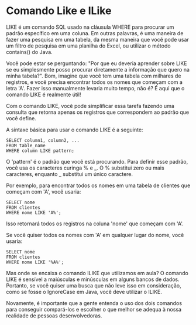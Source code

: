 # Comando Like e ILike

LIKE é um comando SQL usado na cláusula WHERE para procurar um padrão específico em uma coluna. Em outras palavras, é uma maneira de fazer uma pesquisa em uma tabela, da mesma maneira que você pode usar um filtro de pesquisa em uma planilha do Excel, ou utilizar o método contains() do Java.

Você pode estar se perguntando: "Por que eu deveria aprender sobre LIKE se eu simplesmente posso procurar diretamente a informação que quero na minha tabela?". Bom, imagine que você tem uma tabela com milhares de registros, e você precisa encontrar todos os nomes que começam com a letra 'A'. Fazer isso manualmente levaria muito tempo, não é? É aqui que o comando LIKE é realmente útil!

Com o comando LIKE, você pode simplificar essa tarefa fazendo uma consulta que retorna apenas os registros que correspondem ao padrão que você define.

A sintaxe básica para usar o comando LIKE é a seguinte:
```
SELECT column1, column2, ...
FROM table_name
WHERE column LIKE pattern;
```

O 'pattern' é o padrão que você está procurando. Para definir esse padrão, você usa os caracteres curinga % e _. O % substitui zero ou mais caracteres, enquanto _ substitui um único caractere.

Por exemplo, para encontrar todos os nomes em uma tabela de clientes que começam com 'A', você usaria:
```
SELECT nome
FROM clientes
WHERE nome LIKE 'A%';
```

Isso retornará todos os registros na coluna 'nome' que começam com 'A'.

Se você quiser todos os nomes com 'A' em qualquer lugar do nome, você usaria:
```
SELECT nome
FROM clientes
WHERE nome LIKE '%A%';
```

Mas onde se encaixa o comando ILIKE que utilizamos em aula? O comando LIKE é sensível a maiúsculas e minúsculas em alguns bancos de dados. Portanto, se você quiser uma busca que não leve isso em consideração, como se fosse o IgnoreCase em Java, você deve utilizar o ILIKE.

Novamente, é importante que a gente entenda o uso dos dois comandos para conseguir compará-los e escolher o que melhor se adequa à nossa realidade de pessoas desenvolvedoras.


